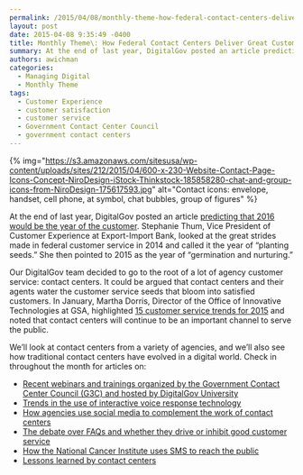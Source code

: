 ```yaml
---
permalink: /2015/04/08/monthly-theme-how-federal-contact-centers-deliver-great-customer-service/
layout: post
date: 2015-04-08 9:35:49 -0400
title: Monthly Theme\: How Federal Contact Centers Deliver Great Customer Service
summary: At the end of last year, DigitalGov posted an article predicting that 2016 would be the year of the customer. Stephanie Thum, Vice President of Customer Experience at Export-Import Bank, looked at the great strides made in federal customer service in 2014 and called it the year of &ldquo;planting seeds.&rdquo; She then pointed to 2015
authors: awichman
categories:
  - Managing Digital
  - Monthly Theme
tags:
  - Customer Experience
  - customer satisfaction
  - customer service
  - Government Contact Center Council
  - government contact centers
---
```


{% img="https://s3.amazonaws.com/sitesusa/wp-content/uploads/sites/212/2015/04/600-x-230-Website-Contact-Page-Icons-Concept-NiroDesign-iStock-Thinkstock-185858280-chat-and-group-icons-from-NiroDesign-175617593.jpg" alt="Contact icons: envelope, handset, cell phone, at symbol, chat bubbles, group of figures" %} 

At the end of last year, DigitalGov posted an article [predicting that 2016 would be the year of the customer](https://www.WHATEVER/2014/12/01/will-2016-be-the-federal-governments-year-of-the-customer/). Stephanie Thum, Vice President of Customer Experience at Export-Import Bank, looked at the great strides made in federal customer service in 2014 and called it the year of “planting seeds.” She then pointed to 2015 as the year of “germination and nurturing.”

Our DigitalGov team decided to go to the root of a lot of agency customer service: contact centers. It could be argued that contact centers and their agents water the customer service seeds that bloom into satisfied customers. In January, Martha Dorris, Director of the Office of Innovative Technologies at GSA, highlighted [15 customer service trends for 2015](https://www.WHATEVER/2015/01/12/15-government-customer-service-trends-for-2015/) and noted that contact centers will continue to be an important channel to serve the public.

We’ll look at contact centers from a variety of agencies, and we’ll also see how traditional contact centers have evolved in a digital world. Check in throughout the month for articles on:

  * [Recent webinars and trainings organized by the Government Contact Center Council (G3C) and hosted by DigitalGov University](https://www.WHATEVER/2015/04/10/government-contact-center-round-up/ "Government Contact Center Round Up")
  * [Trends in the use of interactive voice response technology](https://www.WHATEVER/2015/04/30/digitalgovs-inaugural-podcast-how-ivr-supports-contact-centers/ "DigitalGov’s Inaugural Podcast: How IVR Supports Contact Centers")
  * [How agencies use social media to complement the work of contact centers](https://www.WHATEVER/2015/04/24/meeting-customer-needs-through-social-media/)
  * [The debate over FAQs and whether they drive or inhibit good customer service](https://www.WHATEVER/2015/04/27/are-faqs-still-relevant/)
  * [How the National Cancer Institute uses SMS to reach the public](https://www.WHATEVER/2015/04/16/nci-reaching-the-public-via-sms-to-change-behaviors/ "NCI: Reaching the Public via SMS to Change Behaviors")
  * [Lessons learned by contact centers](https://www.WHATEVER/2015/04/28/4-decades-of-evolving-technology-in-federal-contact-centers/ "Lessons Learned from 4 Decades in Federal Contact Centers")